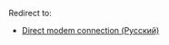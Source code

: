 Redirect to:

*   [Direct modem connection (Русский)](/index.php/Direct_modem_connection_(%D0%A0%D1%83%D1%81%D1%81%D0%BA%D0%B8%D0%B9) "Direct modem connection (Русский)")